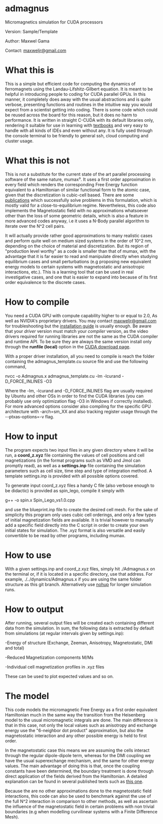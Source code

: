 # admagnus
Micromagnetics simulation for CUDA processors

Version: Sample/Template

Author: Maxwel Gama

Contact: maxweljr@gmail.com

# What this is

This is a simple but efficient code for computing the dynamics of ferromagnets using the Landau-Lifshitz-Gilbert equation. It is meant to be helpful in introducing people to coding for CUDA parallel GPUs. In this manner, it completely does away with the usual abstractions and is quite verbose, presenting functions and routines in the intuitive way you would expect from a scientist getting into coding. There is some code which could be reused across the board for this reason, but it does no harm to performance. It is  written in straight C-CUDA with its default libraries only, rendering it suitable for use in learning with [textbooks](http://www.mat.unimi.it/users/sansotte/cuda/CUDA_by_Example.pdf) and very easy to handle with all kinds of IDEs and even without any. It is fully used through the console terminal to be friendly to general ssh, cloud computing and cluster usage.

# What this is not

This is not a substitute for the current state of the art parallel processing software of the same nature, mumax³. It uses a first order approximation in every field which renders the corresponding Free Energy function equivalent to a Hamiltonian of similar functional form to the atomic case, given that the discretization is cubic-cell based. There are some [publications](https://www.sciencedirect.com/science/article/pii/S0304885317315032) which successfully solve problems in this formulation, which is mostly valid for a close-to-equilibrium regime. Nevertheless, this code also implements the Magnetostatic field with no approximations whatsoever other than the loss of some geometric details, which is also a feature in more advanced codes anyway, i.e it uses a N-Body parallel algorithm to iterate over the N^2 cell pairs. 

It will actually provide rather good approximations to many realistic cases and perform quite well on medium sized systems in the order of 10^2 nm, depending on the choice of material and discretization. But its region of "production level worthy" as a code is smaller than that of mumax, with the advantage that it is far easier to read and manipulate directly when studying equilibrium cases and small perturbations (e.g proposing new equivalent energy models to certain systems with magnetostatic and anisotropic interactions, etc.). This is a learning tool that can be used in real investigative cases, and one that is easier to expand into because of its first order equivalence to the discrete cases.

# How to compile

You need a CUDA GPU with compute capability higher to or equal to 2.0, As well as NVIDIA's proprietary drivers. You may contact maxweljr@gmail.com for troubleshooting but the [installation guide](https://docs.nvidia.com/cuda/cuda-installation-guide-linux/index.html) is usually enough. Be aware that your *driver* version must match your *compiler* version, as the video drivers required for running libraries are not the same as the CUDA compiler and runtime API. To be sure they are always the same version install only through the **runfile (local)** option in the [CUDA download page](https://developer.nvidia.com/cuda-downloads).

With a proper driver installation, all you need to compile is reach the folder containing the admagnus_template.cu source file and use the following command,

nvcc -o Admagnus.x admagnus_template.cu -lm -lcurand -D_FORCE_INLINES -O3

Where the -lm, -lcurand and -D_FORCE_INLINES flag are usually required by Ubuntu and other OSs in order to find the CUDA libraries (you can probably use only optimization flag -O3 in Windows if correctly installed). For more advanced options consider also compiling for the specific GPU architecture with -arch=sm_XX and also tracking register usage through the --ptxas-options=-v flag.

# How to input

The program expects two input files in any given directory where it will be run, a **coord_z.xyz** file containing the values of cell positions and cell magnetizations (in the format programs such as VMD and Jmol can promptly read), as well as a **settings.inp** file containing the simulation parameters such as cell size, time step and type of integration method. A template settings.inp is provided with all possible options covered.

To generate input coord_z.xyz files a handy C file (also verbose enough to be didactic) is provided as spin_lego, compile it simply with

g++ -o spin.x Spin_Lego_vs1.0.cpp 

and use the blueprint.inp file to create the desired cell mesh. For the sake of simplicity this program only uses cubic cell orderings, and only a few types of initial magnetization fields are available. It is trivial however to manually add a specific field directly into the C script in order to create your own initial states for simulation. The .xyz format is also versatile and easily convertible to be read by other programs, including mumax.

# How to use

With a given settings.inp and coord_z.xyz files, simply hit ./Admagnus.x on the terminal or, if it is located in a specific directory, use that address. For example, ./../dynamics/Admagnus.x if you are using the same folder structure as this git branch. Alternatively use [nohup](https://linux.101hacks.com/unix/nohup-command/) for longer simulation runs.

# How to output

After running, several output files will be created each containing different data from the simulation. In sum, the following data is extracted by default from simulations (at regular intervals given by settings.inp):

-Energy of structure (Exchange, Zeeman, Anisotropy, Magnetostatic, DMI and total)

-Reduced Magnetization components M/Ms

-Individual cell magnetization profiles in .xyz files

These can be used to plot expected values and so on.

# The model

This code models the micromagnetic Free Energy as a first order equivalent Hamiltonian much in the same way the transition from the Heisenberg model to the usual micromagnetic integrals are done. The main difference is that in this case, not only the local values such as anisotropy and exchange energy use the "6-neighbor dot product" approximation, but also the magnetostatic interaction and any other possible energy is held to first order. 

In the magnetostatic case this means we are assuming the cells interact through the regular dipole-dipole term, whereas for the DMI coupling we have the usual superexchange mechanism, and the same for other energy values. The main advantage of doing this is that, once the coupling constants have been determined, the boundary treatment is done through direct application of the fields derived from the Hamiltonian. A detailed explanation can be found in several published texts such as [this one](https://www.sciencedirect.com/science/article/abs/pii/S0304885317313148). 

Because the are no other approximations done to the magnetostatic field interactions, this code can also be used to benchmark against the use of the full N^2 interaction in comparison to other methods, as well as ascertain the influence of the magnetostatic field in certain problems with non trivial boundaries (e.g when modelling curvilinear systems with a Finite Difference Mesh).



